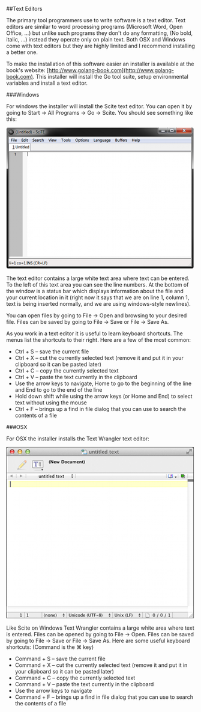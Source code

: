 ##Text Editors

The primary tool programmers use to write software is a text editor. Text editors are similar to word processing programs (Microsoft Word, Open Office, …) but unlike such programs they don't do any formatting, (No bold, italic, …) instead they operate only on plain text. Both OSX and Windows come with text editors but they are highly limited and I recommend installing a better one.

To make the installation of this software easier an installer is available at the book's website: [http://www.golang-book.com](http://www.golang-book.com). This installer will install the Go tool suite, setup environmental variables and install a text editor.

###Windows

For windows the installer will install the Scite text editor. You can open it by going to Start → All Programs → Go → Scite. You should see something like this:

![windows text edit](../img/1-text-edit-windows.png)

The text editor contains a large white text area where text can be entered. To the left of this text area you can see the line numbers. At the bottom of the window is a status bar which displays information about the file and your current location in it (right now it says that we are on line 1, column 1, text is being inserted normally, and we are using windows-style newlines).

You can open files by going to File → Open and browsing to your desired file. Files can be saved by going to File → Save or File → Save As.

As you work in a text editor it is useful to learn keyboard shortcuts. The menus list the shortcuts to their right. Here are a few of the most common:

* Ctrl + S – save the current file
* Ctrl + X – cut the currently selected text (remove it and put it in your clipboard so it can be pasted later)
* Ctrl + C – copy the currently selected text
* Ctrl + V – paste the text currently in the clipboard
* Use the arrow keys to navigate, Home to go to the beginning of the line and End to go to the end of the line
* Hold down shift while using the arrow keys (or Home and End) to select text without using the mouse
* Ctrl + F – brings up a find in file dialog that you can use to search the contents of a file

###OSX

For OSX the installer installs the Text Wrangler text editor:

![mac text edit](../img/1-text-edit.png)

Like Scite on Windows Text Wrangler contains a large white area where text is entered. Files can be opened by going to File → Open. Files can be saved by going to File → Save or File → Save As. Here are some useful keyboard shortcuts: (Command is the ⌘ key)

* Command + S – save the current file
* Command + X – cut the currently selected text (remove it and put it in your clipboard so it can be pasted later)
* Command + C – copy the currently selected text
* Command + V – paste the text currently in the clipboard
* Use the arrow keys to navigate
* Command + F – brings up a find in file dialog that you can use to search the contents of a file
